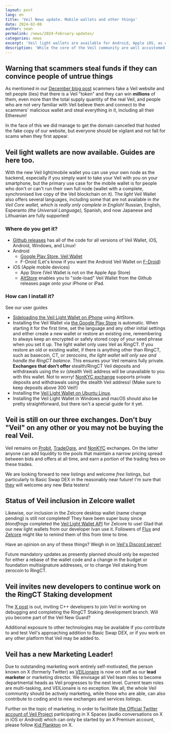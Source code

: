 ```yaml
---
layout: post
lang: en
title: 'Veil News update. Mobile wallets and other things'
date: 2024-02-08
author: sean
permalink: /news/2024-February-updates/
categories: news
excerpt: 'Veil light wallets are available for Android, Apple iOS, as well as Windows and macOS. User guides are also available.'
description: 'While the core of the Veil community are well accustomed to running a full node wallet and mining and staking their funds, those who against advice keep funds on exchanges can now hold their Veil very conveniently without having to maintain a full blocks database!'
---
```


## Warning that scammers steal funds if they can convince people of untrue things

As mentioned in our [December blog post](/blog/2023-December-Veil-catchup/) scammers fake a Veil website and tell people (lies) that there is a Veil "token" and they can win **millions** of them, even more than the total supply quantity of the real Veil, and people who are not very familiar with Veil believe them and connect to the scammers' malicious wallet and steal everything in it, including all their Ethereum! 

In the face of this we did manage to get the domain cancelled that hosted the fake copy of our website, but everyone should be vigilant and not fall for scams when they first appear.

## Veil light wallets are now available. Guides are here too.

With the new Veil light/mobile wallet you can use your own node as the backend, especially if you simply want to take your Veil with you on your smartphone, but the primary use case for the mobile wallet is for people who don't or can't run their own full node (wallet with a complete, synchronised live copy of the Veil blockchain on it).
The _light_ Veil Wallet also offers several languages, including some that are not available in _the Veil Core wallet, which is really only complete in English!_ Russian, English, Esperanto _(the Universal Language),_ Spanish, and now Japanese and Lithuanian are fully supported!

### Where do you get it?

 - [Github releases](https://github.com/steel97/veil_wallet/releases) has all of the code for all versions of Veil Wallet, iOS, Android, Windows, and Linux!
 - Android
    - [Google Play Store, Veil Wallet](https://play.google.com/store/apps/details?id=org.veilproject.wallet)
    - F-Droid (Let's know if you want the Android Veil Wallet on [F-Droid](https://f-droid.org))
 - iOS (Apple mobile devices)
    - App Store (Veil Wallet is not on the Apple App Store)
    - [AltStore](https://altstore.io) enables you to "side-load" Veil Wallet from the Github releases page onto your iPhone or iPad. 

### How can I install it?

See our user guides
 - [Sideloading the Veil Light Wallet on iPhone](/uploads/setup_guides/Veil-light-wallet-iPhone-sideload.html) using AltStore.
 - Installing the Veil Wallet via [the Google Play Store](https://play.google.com/store/apps/details?id=org.veilproject.wallet) is automatic. When starting it for the first time, set the language and any other initial settings and either create a new wallet or restore an existing one, remembering to always keep an encrypted or safely stored copy of your seed phrase when you set it up. The light wallet only uses Veil as RingCT. If you restore an old or existing wallet, if there is anything other than RingCT, such as basecoin, CT, or zerocoins, _the light wallet will only see and handle the RingCT balance._ This ensures your Veil remains fully private. **Exchanges that don't offer** stealth/RingCT Veil deposits and withdrawals using the sv (stealth Veil) address will be unavailable to you with this wallet. Not to worry! [NonKYC exchange](https://nonkyc.io) supports private deposits and withdrawals using the stealth Veil address! (Make sure to keep deposits above 300 Veil!)
 - Installing the [Veil Light Wallet on Ubuntu Linux](/uploads/setup_guides/Veil-light-wallet-Linux.html).
 - Installing the Veil Light Wallet in Windows and macOS should also be pretty straightforward, but there isn't a special guide for it yet.

## Veil is still on our three exchanges. Don't buy "Veil" on any other or you may not be buying the real Veil.

Veil remains on [Probit](https://probit.com), [TradeOgre](https://tradeogre.com), and [NonKYC](https://nonkyc.io) exchanges. On the latter anyone can add liquidity to the pools that maintain a narrow pricing spread between bids and offers at all time, and earn a portion of the trading fees on these trades.

We are looking forward to new listings and welcome <em>free</em> listings, but particularly to Basic Swap DEX in the reasonably near future! I'm sure that [they](https://basicswapdex.com) will welcome any new Beta testers!


## Status of Veil inclusion in Zelcore wallet

Likewise, our inclusion in the Zelcore desktop wallet (name change pending) is still not completed! They have been super busy since _blondfrogs_ completed the [Veil Light Wallet API](https://github.com/blondfrogs/veil-lightwallet-api/) for Zelcore to use! Glad that our new light wallets from our developer Ivan use it. Followers of [Flux](https://runonflux.io) and [Zelcore](https://zelcore.io) might like to remind them of this from time to time. 

Have an opinion on any of these things? Weigh in on [Veil's Discord server!](http://discord.veil-project.com/)

Future mandatory updates as presently planned should only be expected for either a rebase of the wallet code and a change in the budget or foundation multisignature addresses, or to change Veil staking from zerocoin to RingCT.


## Veil invites new developers to continue work on the RingCT Staking development

The [X post](https://twitter.com/ProjectVeil/status/1755664535728386273) is out, inviting C++ developers to join Veil in working on debugging and completing the RingCT Staking development branch. Will you become part of the Veil New Guard?

Additional exposure to other technologies may be available if you contribute to and test Veil's approaching addition to Basic Swap DEX, or if you work on any other platform that Veil may be added to.


## Veil has a new Marketing Leader!

Due to outstanding marketing work entirely self-motivated, the person known on X (formerly Twitter) as [VEILionaire](https://x.com/veilminer007) is now on staff as our **lead marketer** or marketing director. We envisage all Veil team roles to become departmental heads as Veil progresses to the next level. Current team roles are multi-tasking, and VEILionaire is no exception. We all, the whole Veil community should be actively marketing, while those who are able, can also contribute to coding and to new exchanges and services listings.

Further on the topic of marketing, in order to facilitate [the Official Twitter account of Veil Project](https://x.com/ProjectVeil) participating in X Spaces (audio conversations on X in iOS or Android) which can only be started by an X Premium account, please follow [Kid Plankton](https://x.com/KidPlankton) on X.